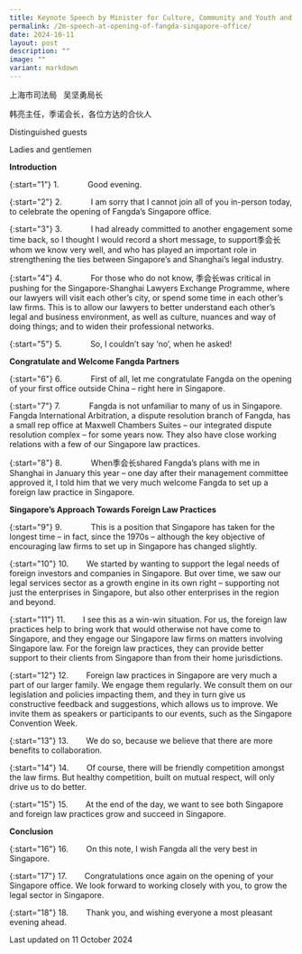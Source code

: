```yaml
---
title: Keynote Speech by Minister for Culture, Community and Youth and Second Minister for Law Mr Edwin Tong SC, at the Opening of Fangda Singapore Office
permalink: /2m-speech-at-opening-of-fangda-singapore-office/
date: 2024-10-11
layout: post
description: ""
image: ""
variant: markdown
---
```

上海市司法局&nbsp;&nbsp; 吴坚勇局长

韩亮主任，季诺会长，各位方达的合伙人

Distinguished guests

Ladies and gentlemen

**Introduction**

{:start="1"} 
1.&nbsp;&nbsp;&nbsp;&nbsp;&nbsp;&nbsp;&nbsp;&nbsp;&nbsp;&nbsp;&nbsp;&nbsp; Good evening.

{:start="2"} 
2.&nbsp;&nbsp;&nbsp;&nbsp;&nbsp;&nbsp;&nbsp;&nbsp;&nbsp;&nbsp;&nbsp;&nbsp; I am sorry that I cannot join all of you in-person today, to celebrate the opening of Fangda’s Singapore office.

{:start="3"} 
3.&nbsp;&nbsp;&nbsp;&nbsp;&nbsp;&nbsp;&nbsp;&nbsp;&nbsp;&nbsp;&nbsp;&nbsp; I had already committed to another engagement some time back, so I thought I would record a short message, to support季会长whom we know very well, and who has played an important role in strengthening the ties between Singapore’s and Shanghai’s legal industry.

{:start="4"} 
4.&nbsp;&nbsp;&nbsp;&nbsp;&nbsp;&nbsp;&nbsp;&nbsp;&nbsp;&nbsp;&nbsp;&nbsp; For those who do not know, 季会长was critical in pushing for the Singapore-Shanghai Lawyers Exchange Programme, where our lawyers will visit each other’s city, or spend some time in each other’s law firms. This is to allow our lawyers to better understand each other’s legal and business environment, as well as culture, nuances and way of doing things; and to widen their professional networks.

{:start="5"} 
5.&nbsp;&nbsp;&nbsp;&nbsp;&nbsp;&nbsp;&nbsp;&nbsp;&nbsp;&nbsp;&nbsp;&nbsp; So, I couldn’t say ‘no’, when he asked!

**Congratulate and Welcome Fangda Partners**

{:start="6"} 
6.&nbsp;&nbsp;&nbsp;&nbsp;&nbsp;&nbsp;&nbsp;&nbsp;&nbsp;&nbsp;&nbsp;&nbsp; First of all, let me congratulate Fangda on the opening of your first office outside China – right here in Singapore.

{:start="7"} 
7.&nbsp;&nbsp;&nbsp;&nbsp;&nbsp;&nbsp;&nbsp;&nbsp;&nbsp;&nbsp;&nbsp;&nbsp; Fangda is not unfamiliar to many of us in Singapore. Fangda International Arbitration, a dispute resolution branch of Fangda, has a small rep office at Maxwell Chambers Suites – our integrated dispute resolution complex – for some years now. They also have close working relations with a few of our Singapore law practices.&nbsp;

{:start="8"} 
8.&nbsp;&nbsp;&nbsp;&nbsp;&nbsp;&nbsp;&nbsp;&nbsp;&nbsp;&nbsp;&nbsp;&nbsp; When季会长shared Fangda’s plans with me in Shanghai in January this year – one day after their management committee approved it, I told him that we very much welcome Fangda to set up a foreign law practice in Singapore.

**Singapore’s Approach Towards Foreign Law Practices**

{:start="9"} 
9.&nbsp;&nbsp;&nbsp;&nbsp;&nbsp;&nbsp;&nbsp;&nbsp;&nbsp;&nbsp;&nbsp;&nbsp; This is a position that Singapore has taken for the longest time – in fact, since the 1970s – although the key objective of encouraging law firms to set up in Singapore has changed slightly.

{:start="10"} 
10.&nbsp;&nbsp;&nbsp;&nbsp;&nbsp;&nbsp;&nbsp; We started by wanting to support the legal needs of foreign investors and companies in Singapore. But over time, we saw our legal services sector as a growth engine in its own right – supporting not just the enterprises in Singapore, but also other enterprises in the region and beyond.

{:start="11"} 
11.&nbsp;&nbsp;&nbsp;&nbsp;&nbsp;&nbsp;&nbsp; I see this as a win-win situation. For us, the foreign law practices help to bring work that would otherwise not have come to Singapore, and they engage our Singapore law firms on matters involving Singapore law. For the foreign law practices, they can provide better support to their clients from Singapore than from their home jurisdictions.

{:start="12"} 
12.&nbsp;&nbsp;&nbsp;&nbsp;&nbsp;&nbsp;&nbsp; Foreign law practices in Singapore are very much a part of our larger family. We engage them regularly. We consult them on our legislation and policies impacting them, and they in turn give us constructive feedback and suggestions, which allows us to improve. We invite them as speakers or participants to our events, such as the Singapore Convention Week.

{:start="13"} 
13.&nbsp;&nbsp;&nbsp;&nbsp;&nbsp;&nbsp;&nbsp; We do so, because we believe that there are more benefits to collaboration.

{:start="14"} 
14.&nbsp;&nbsp;&nbsp;&nbsp;&nbsp;&nbsp;&nbsp; Of course, there will be friendly competition amongst the law firms. But healthy competition, built on mutual respect, will only drive us to do better.

{:start="15"} 
15.&nbsp;&nbsp;&nbsp;&nbsp;&nbsp;&nbsp;&nbsp; At the end of the day, we want to see both Singapore and foreign law practices grow and succeed in Singapore.

**Conclusion**

{:start="16"} 
16.&nbsp;&nbsp;&nbsp;&nbsp;&nbsp;&nbsp;&nbsp; On this note, I wish Fangda all the very best in Singapore.

{:start="17"} 
17.&nbsp;&nbsp;&nbsp;&nbsp;&nbsp;&nbsp;&nbsp; Congratulations once again on the opening of your Singapore office. We look forward to working closely with you, to grow the legal sector in Singapore.

{:start="18"} 
18.&nbsp;&nbsp;&nbsp;&nbsp;&nbsp;&nbsp;&nbsp; Thank you, and wishing everyone a most pleasant evening ahead.&nbsp; 

<p class="right-side-updated">Last updated on 11 October 2024</p>
